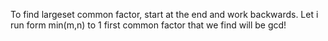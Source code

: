 To find largeset common factor, start at the end and work backwards.
Let i run form min(m,n) to 1
first common factor that we find will be gcd!
